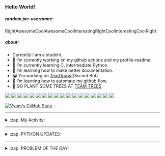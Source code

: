 ### Hello World!

##### random joe-username:
<!--DON'T REMOVE--->
<!--username:START-->
RightAwesomeCoolAwesomeCoolInterestingRightCoolInterestingCoolRight
<!--username:END-->

##### about:
- Currently I am a student.
- 🔭 I’m currently working on my github actions and my profile-readme. 
- 🌱 I’m currently learning C, intermediate Python.
- 🌱 I’m learning how to make better documentation.
- 😭 I'm working on [TearDrops](https://github.com/Vyvy-vi/TearDrops)(Discord Bot)
- 🌱 I’m learning how to automate my github flow.
- 🌱 GO PLANT SOME TREES AT [TEAM TREES](https://teamtrees.org/)

![](https://img.shields.io/badge/Editor-Vim-informational?style=flat&logo=Editor&logoColor=white&color=2bbc8a)
![](https://img.shields.io/badge/Editor-VScode-informational?style=flat&logo=<LOGO_NAME>&logoColor=white&color=2bbc8a)
![](https://img.shields.io/badge/OS-MacOS-informational?style=flat&logo=<LOGO_NAME>&logoColor=white&color=2bbc8a)
![](https://img.shields.io/badge/OS-Fedora-informational?style=flat&logo=<LOGO_NAME>&logoColor=white&color=2bbc8a)
![](https://img.shields.io/badge/OS-Ubuntu-informational?style=flat&logo=<LOGO_NAME>&logoColor=white&color=2bbc8a)
![](https://img.shields.io/badge/Tools-mysql-informational?style=flat&logo=<LOGO_NAME>&logoColor=white&color=2bbc8a)
![](https://img.shields.io/badge/Tools-MongoDB-informational?style=flat&logo=<LOGO_NAME>&logoColor=white&color=2bbc8a)
![](https://img.shields.io/badge/Tools-DiscordAPI-informational?style=flat&logo=<LOGO_NAME>&logoColor=white&color=2bbc8a)
![](https://img.shields.io/badge/Tools-GoogleAPIs-informational?style=flat&logo=<LOGO_NAME>&logoColor=white&color=2bbc8a)
![](https://img.shields.io/badge/Tools-ScikitLearn-informational?style=flat&logo=<LOGO_NAME>&logoColor=white&color=2bbc8a)
![](https://img.shields.io/badge/Tools-json-informational?style=flat&logo=<LOGO_NAME>&logoColor=white&color=2bbc8a)
![](https://img.shields.io/badge/Tools-Metasploit-informational?style=flat&logo=<LOGO_NAME>&logoColor=white&color=2bbc8a)
![](https://img.shields.io/badge/Shell-zsh-informational?style=flat&logo=<LOGO_NAME>&logoColor=white&color=2bbc8a)
![](https://img.shields.io/badge/Code-Python-informational?style=flat&logo=<LOGO_NAME>&logoColor=white&color=2bbc8a)
![](https://img.shields.io/badge/Code-Ruby-informational?style=flat&logo=<LOGO_NAME>&logoColor=white&color=2bbc8a)
![](https://img.shields.io/badge/Code-Processing-informational?style=flat&logo=<LOGO_NAME>&logoColor=white&color=2bbc8a)
![](https://img.shields.io/badge/Code-Arduino-informational?style=flat&logo=<LOGO_NAME>&logoColor=white&color=2bbc8a)
![](https://img.shields.io/badge/Graphics-Blender-informational?style=flat&logo=<LOGO_NAME>&logoColor=white&color=2bbc8a)

<a href="https://github.com/Vyvy-vi/Vyvy-vi">
  <img align="center" src="https://profile-readme-git-master.vyvy-vi.vercel.app/api?username=Vyvy-vi&show_icons=true&line_height=27&count_private=true&title_color=ffffff&text_color=c9cacc&icon_color=2bbc8a&bg_color=1d1f21" alt="Vyom's GitHub Stats" />
</a>

---
<details>
  <summary>:zap: My Activity:</summary>
  
<!--START_SECTION:waka-->
![Profile Views](http://img.shields.io/badge/Profile%20Views-53-blue)

**I'm an Early 🐤** 

```text
🌞 Morning    48 commits     ████████████░░░░░░░░░░░░░   48.98% 
🌆 Daytime    12 commits     ███░░░░░░░░░░░░░░░░░░░░░░   12.24% 
🌃 Evening    24 commits     ██████░░░░░░░░░░░░░░░░░░░   24.49% 
🌙 Night      14 commits     ███░░░░░░░░░░░░░░░░░░░░░░   14.29%

```
📅 **I'm Most Productive on Monday** 

```text
Monday       24 commits     ██████░░░░░░░░░░░░░░░░░░░   24.49% 
Tuesday      13 commits     ███░░░░░░░░░░░░░░░░░░░░░░   13.27% 
Wednesday    8 commits      ██░░░░░░░░░░░░░░░░░░░░░░░   8.16% 
Thursday     10 commits     ██░░░░░░░░░░░░░░░░░░░░░░░   10.2% 
Friday       15 commits     ███░░░░░░░░░░░░░░░░░░░░░░   15.31% 
Saturday     15 commits     ███░░░░░░░░░░░░░░░░░░░░░░   15.31% 
Sunday       13 commits     ███░░░░░░░░░░░░░░░░░░░░░░   13.27%

```


📊 **This Week I Spent My Time On** 

```text
🔥 Editors: 
Vim                      15 hrs 8 mins       ██████████████████░░░░░░░   74.11% 
VS Code                  5 hrs 17 mins       ██████░░░░░░░░░░░░░░░░░░░   25.89%

🐱‍💻 Projects: 
TearDrops                8 hrs 16 mins       ██████████░░░░░░░░░░░░░░░   40.47% 
another-discord-bot      6 hrs 22 mins       ███████░░░░░░░░░░░░░░░░░░   31.23% 
flask-blog               2 hrs 25 mins       ███░░░░░░░░░░░░░░░░░░░░░░   11.9% 
fcc-cat-app              57 mins             █░░░░░░░░░░░░░░░░░░░░░░░░   4.68% 
Maths-py                 54 mins             █░░░░░░░░░░░░░░░░░░░░░░░░   4.45%

💻 Operating System: 
Mac                      20 hrs 26 mins      █████████████████████████   100.0%

```

**I Mostly Code in Python** 

```text
Python                   22 repos            ██████████████████░░░░░░░   73.33% 
HTML                     2 repos             █░░░░░░░░░░░░░░░░░░░░░░░░   6.67% 
Processing               1 repo              ░░░░░░░░░░░░░░░░░░░░░░░░░   3.33% 
Swift                    1 repo              ░░░░░░░░░░░░░░░░░░░░░░░░░   3.33% 
JavaScript               1 repo              ░░░░░░░░░░░░░░░░░░░░░░░░░   3.33%

```



<!--END_SECTION:waka-->
</details>

---
<details>
  <summary>:zap: PYTHON UPDATES:</summary>
  
<!-- BLOG-POST-LIST:START -->
- [List of Python Books](https://www.reddit.com/r/Python/comments/k20itb/list_of_python_books/)
- [Get all our bestselling Data Science with Python courses for just $9.99 today. Hope this helps every Data Science aspirant who is working on realizing their dream during this pandemic.](https://www.reddit.com/r/Python/comments/k20fp1/get_all_our_bestselling_data_science_with_python/)
- [How To Drag And Drop In Selenium With Python?](https://www.reddit.com/r/Python/comments/k20cnw/how_to_drag_and_drop_in_selenium_with_python/)
- [gamepyd v1.0: Pandas can play games now](https://www.reddit.com/r/Python/comments/k20b24/gamepyd_v10_pandas_can_play_games_now/)
- [GUI Toolkit on Windows](https://www.reddit.com/r/Python/comments/k1zmdc/gui_toolkit_on_windows/)
<!-- BLOG-POST-LIST:END -->
</details>

---
<details>
  <summary>:zap: PROBLEM OF THE DAY:</summary>
    #TODO
<!--QOTD:START-->
<!--QOTD:END-->
</details>


